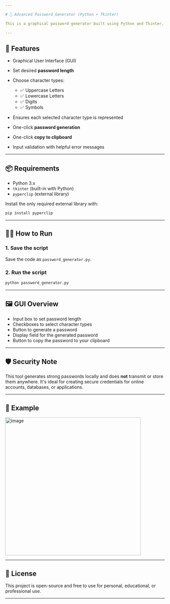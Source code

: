 ```yaml
---

# 🔐 Advanced Password Generator (Python + Tkinter)

This is a graphical password generator built using Python and Tkinter. It allows users to generate secure, random passwords with customizable options and copy them to the clipboard instantly.

---
```


## 🧩 Features

* Graphical User Interface (GUI)
* Set desired **password length**
* Choose character types:

  * ✅ Uppercase Letters
  * ✅ Lowercase Letters
  * ✅ Digits
  * ✅ Symbols
* Ensures each selected character type is represented
* One-click **password generation**
* One-click **copy to clipboard**
* Input validation with helpful error messages

---

## 📦 Requirements

* Python 3.x
* `tkinter` (built-in with Python)
* `pyperclip` (external library)

Install the only required external library with:

```bash
pip install pyperclip
```

---

## 🧑‍💻 How to Run

### 1. Save the script

Save the code as `password_generator.py`.

### 2. Run the script

```bash
python password_generator.py
```

---

## 🖼️ GUI Overview

* Input box to set password length
* Checkboxes to select character types
* Button to generate a password
* Display field for the generated password
* Button to copy the password to your clipboard

---

## 🛡️ Security Note

This tool generates strong passwords locally and does **not** transmit or store them anywhere. It's ideal for creating secure credentials for online accounts, databases, or applications.

---

## 📄 Example
<img width="428" height="435" alt="image" src="https://github.com/user-attachments/assets/f0ad4b6a-8ba8-4d47-88be-7b02679aee6c" />


---

## 📌 License

This project is open-source and free to use for personal, educational, or professional use.

---
